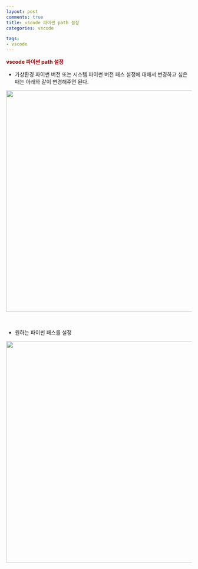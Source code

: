 ```yaml
---
layout: post
comments: true
title: vscode 파이썬 path 설정
categories: vscode

tags:
- vscode
---
```


**<span style='color:DarkRed'>vscode 파이썬 path 설정</span>**

- 가상환경 파이썬 버전 또는 시스템 파이썬 버전 패스 설정에 대해서 변경하고 싶은때는 아래와 같이 변경해주면 된다.

<p align="center"><img width="600" height="auto" src="../assets/figure/python_interpreter.png"></p>


<br>

- 원하는 파이썬 패스를 설정

<p align="center"><img width="600" height="auto" src="../assets/figure/interpreters.png"></p>

